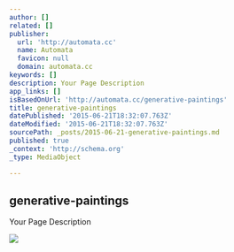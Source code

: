 ```yaml
---
author: []
related: []
publisher:
  url: 'http://automata.cc'
  name: Automata
  favicon: null
  domain: automata.cc
keywords: []
description: Your Page Description
app_links: []
isBasedOnUrl: 'http://automata.cc/generative-paintings'
title: generative-paintings
datePublished: '2015-06-21T18:32:07.763Z'
dateModified: '2015-06-21T18:32:07.763Z'
sourcePath: _posts/2015-06-21-generative-paintings.md
published: true
_context: 'http://schema.org'
_type: MediaObject

---
```

<article style=""><h1>generative-paintings</h1><p>Your Page Description</p><img src="http://farm8.staticflickr.com/7335/12531761513_523f640d06_b_d.jpg" /></article>